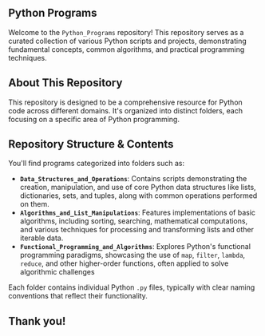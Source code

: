 ## Python Programs

Welcome to the `Python_Programs` repository! This repository serves as a curated collection of various Python scripts and projects, demonstrating fundamental concepts, common algorithms, and practical programming techniques.

## About This Repository

This repository is designed to be a comprehensive resource for Python code across different domains. It's organized into distinct folders, each focusing on a specific area of Python programming.

## Repository Structure & Contents

You'll find programs categorized into folders such as:

* **`Data_Structures_and_Operations`**: Contains scripts demonstrating the creation, manipulation, and use of core Python data structures like lists, dictionaries, sets, and tuples, along with common operations performed on them.
* **`Algorithms_and_List_Manipulations`**: Features implementations of basic algorithms, including sorting, searching, mathematical computations, and various techniques for processing and transforming lists and other iterable data.
* **`Functional_Programming_and_Algorithms`**: Explores Python's functional programming paradigms, showcasing the use of `map`, `filter`, `lambda`, `reduce`, and other higher-order functions, often applied to solve algorithmic challenges

Each folder contains individual Python `.py` files, typically with clear naming conventions that reflect their functionality.

## Thank you!

